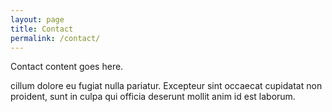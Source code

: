 ```yaml
---
layout: page
title: Contact
permalink: /contact/
---
```


Contact content goes here.

cillum dolore eu fugiat nulla pariatur. Excepteur sint occaecat cupidatat non
proident, sunt in culpa qui officia deserunt mollit anim id est laborum.

